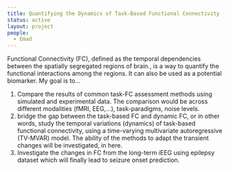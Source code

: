 ```yaml
---
title: Quantifying the Dynamics of Task-Based Functional Connectivity (Task-dFC)
status: active
layout: project
people:
  - Emad
---
```


Functional Connectivity (FC), defined as the temporal dependencies between the spatially segregated regions of brain., is a way to quantify the functional interactions among the regions. It can also be used as a potential biomarker. 
My goal is to…
1.	Compare the results of common task-FC assessment methods using simulated and experimental data. The comparison would be across different modalities (fMRI, EEG,…), task-paradigms, noise levels.
2.	bridge the gap between the task-based FC and dynamic FC, or in other words, study the temporal variations (dynamics) of task-based functional connectivity, using a time-varying multivariate autoregressive (TV-MVAR) model. The ability of the methods to adapt the transient changes will be investigated, in here.
3.	Investigate the changes in FC from the long-term iEEG using epilepsy dataset which will finally lead to seizure onset prediction.
